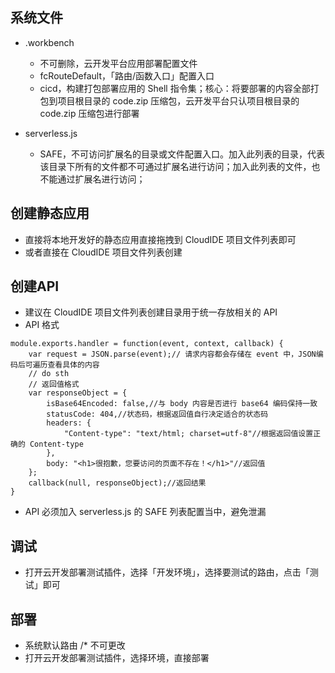 ## 系统文件

- .workbench
  - 不可删除，云开发平台应用部署配置文件
  - fcRouteDefault，「路由/函数入口」配置入口
  - cicd，构建打包部署应用的 Shell 指令集；核心：将要部署的内容全部打包到项目根目录的 code.zip 压缩包，云开发平台只认项目根目录的 code.zip 压缩包进行部署

- serverless.js
  - SAFE，不可访问扩展名的目录或文件配置入口。加入此列表的目录，代表该目录下所有的文件都不可通过扩展名进行访问；加入此列表的文件，也不能通过扩展名进行访问；

## 创建静态应用
- 直接将本地开发好的静态应用直接拖拽到 CloudIDE 项目文件列表即可
- 或者直接在 CloudIDE 项目文件列表创建

## 创建API
- 建议在 CloudIDE 项目文件列表创建目录用于统一存放相关的 API
- API 格式
```
module.exports.handler = function(event, context, callback) {
    var request = JSON.parse(event);// 请求内容都会存储在 event 中，JSON编码后可遍历查看具体的内容
    // do sth
    // 返回值格式
    var responseObject = {
        isBase64Encoded: false,//与 body 内容是否进行 base64 编码保持一致
        statusCode: 404,//状态码，根据返回值自行决定适合的状态码
        headers: {
        	"Content-type": "text/html; charset=utf-8"//根据返回值设置正确的 Content-type
        },
        body: "<h1>很抱歉，您要访问的页面不存在！</h1>"//返回值
    };
    callback(null, responseObject);//返回结果
}
```
- API 必须加入 serverless.js 的 SAFE 列表配置当中，避免泄漏

## 调试
- 打开云开发部署测试插件，选择「开发环境」，选择要测试的路由，点击「测试」即可

## 部署
- 系统默认路由 /* 不可更改
- 打开云开发部署测试插件，选择环境，直接部署